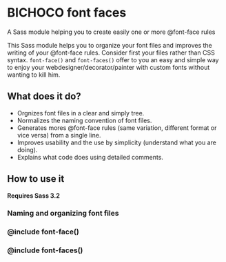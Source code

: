 # BICHOCO font faces
A Sass module helping you to create easily one or more @font-face rules

This Sass module helps you to organize your font files and improves the writing of your @font-face rules.
Consider first your files rather than CSS syntax.
`font-face()` and `font-faces()` offer to you an easy and simple way to enjoy your webdesigner/decorator/painter with custom fonts without wanting to kill him.

## What does it do?

* Orgnizes font files in a clear and simply tree.
* Normalizes the naming convention of font files.
* Generates mores @font-face rules (same variation, different format or vice versa) from a single line.
* Improves usability and the use by simplicity (understand what you are doing).
* Explains what code does using detailed comments.

## How to use it

**Requires Sass 3.2**

### Naming and organizing font files

### @include font-face()

### @include font-faces()